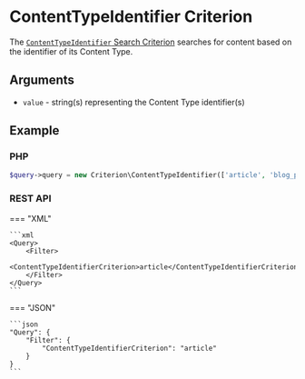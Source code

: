 # ContentTypeIdentifier Criterion

The [`ContentTypeIdentifier` Search Criterion](../../api/php_api/php_api_reference/classes/Ibexa-Contracts-Core-Repository-Values-Content-Query-Criterion-ContentTypeId.html)
searches for content based on the identifier of its Content Type.

## Arguments

- `value` - string(s) representing the Content Type identifier(s)

## Example

### PHP

``` php
$query->query = new Criterion\ContentTypeIdentifier(['article', 'blog_post']);
```

### REST API

=== "XML"

    ```xml
    <Query>
        <Filter>
            <ContentTypeIdentifierCriterion>article</ContentTypeIdentifierCriterion>
        </Filter>
    </Query>
    ```

=== "JSON"

    ```json
    "Query": {
        "Filter": {
            "ContentTypeIdentifierCriterion": "article"
        }
    }
    ```